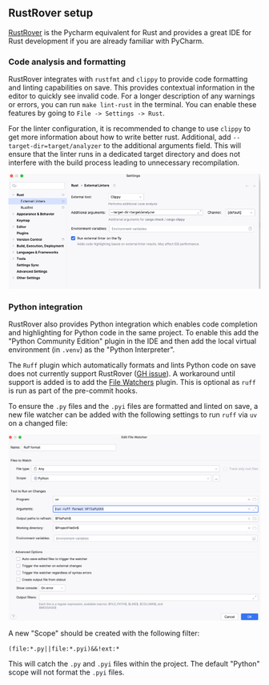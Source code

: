 ## RustRover setup

[RustRover]((https://www.jetbrains.com/rust/)) is the Pycharm equivalent for Rust
and provides a great IDE for Rust development if you are already familiar with PyCharm.

### Code analysis and formatting

RustRover integrates with `rustfmt` and `clippy` to provide code formatting and linting
capabilities on save.
This provides contextual information in the editor to quickly see invalid code.
For a longer description of any warnings or errors,
you can run `make lint-rust` in the terminal.
You can enable these features by going to `File -> Settings -> Rust`.

For the linter configuration, it is recommended to change to use `clippy`
to get more information about how to write better rust.
Additional, add
`--target-dir=target/analyzer` to the additional arguments field.
This will ensure that the linter runs in a dedicated target directory
and does not interfere with the build process leading to unnecessary recompilation.

![Recommended RustRover Linter settings](images/rr_linter_settings.png)

### Python integration

RustRover also provides Python integration which enables code completion and
highlighting for Python code in the same project.
To enable this add the "Python Community Edition" plugin in the IDE
and then add the local virtual environment (in `.venv`) as the "Python Interpreter".

The `Ruff` plugin which automatically formats and lints Python code on save does not currently support RustRover
([GH issue](https://github.com/koxudaxi/ruff-pycharm-plugin/issues/309)).
A workaround until support is added is to add the
[File Watchers](https://plugins.jetbrains.com/plugin/7177-file-watchers) plugin.
This is optional as `ruff` is run as part of the pre-commit hooks.

To ensure the `.py` files and the `.pyi` files are formatted and linted on save,
a new file watcher can be added with the following settings to run `ruff` via `uv`
on a changed file:

![Recommended RustRover Linter settings](images/rr_ruff_filewatcher.png)

A new "Scope" should be created with the following filter:

```
(file:*.py||file:*.pyi)&&!ext:*
```

This will catch the `.py` and `.pyi` files within the project.
The default "Python" scope will not format the `.pyi` files.

